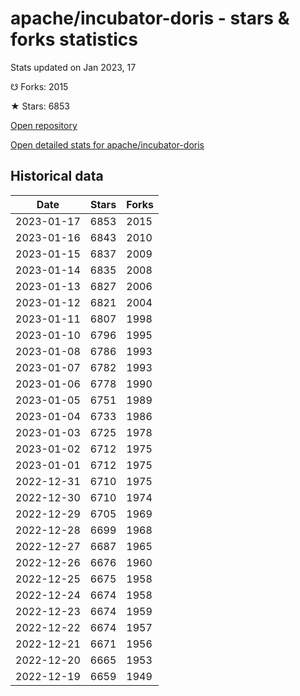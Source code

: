 # apache/incubator-doris - stars & forks statistics

Stats updated on Jan 2023, 17

☋ Forks: 2015

★ Stars: 6853

[Open repository](https://github.com/apache/incubator-doris)

[Open detailed stats for apache/incubator-doris](https://reviewgithub.com/rep/apache/incubator-doris)

## Historical data
| Date | Stars | Forks |
|------|-------|-------|
| 2023-01-17 | 6853 | 2015 | 
| 2023-01-16 | 6843 | 2010 | 
| 2023-01-15 | 6837 | 2009 | 
| 2023-01-14 | 6835 | 2008 | 
| 2023-01-13 | 6827 | 2006 | 
| 2023-01-12 | 6821 | 2004 | 
| 2023-01-11 | 6807 | 1998 | 
| 2023-01-10 | 6796 | 1995 | 
| 2023-01-08 | 6786 | 1993 | 
| 2023-01-07 | 6782 | 1993 | 
| 2023-01-06 | 6778 | 1990 | 
| 2023-01-05 | 6751 | 1989 | 
| 2023-01-04 | 6733 | 1986 | 
| 2023-01-03 | 6725 | 1978 | 
| 2023-01-02 | 6712 | 1975 | 
| 2023-01-01 | 6712 | 1975 | 
| 2022-12-31 | 6710 | 1975 | 
| 2022-12-30 | 6710 | 1974 | 
| 2022-12-29 | 6705 | 1969 | 
| 2022-12-28 | 6699 | 1968 | 
| 2022-12-27 | 6687 | 1965 | 
| 2022-12-26 | 6676 | 1960 | 
| 2022-12-25 | 6675 | 1958 | 
| 2022-12-24 | 6674 | 1958 | 
| 2022-12-23 | 6674 | 1959 | 
| 2022-12-22 | 6674 | 1957 | 
| 2022-12-21 | 6671 | 1956 | 
| 2022-12-20 | 6665 | 1953 | 
| 2022-12-19 | 6659 | 1949 | 

